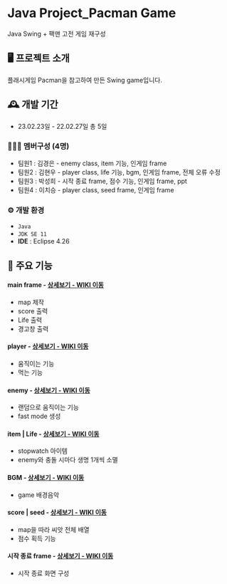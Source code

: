 # Java Project_Pacman Game
Java Swing + 팩맨 고전 게임 재구성


## 🖥️ 프로젝트 소개
플래시게임 Pacman을 참고하여 만든 Swing game입니다.
<br>

## 🕰️ 개발 기간
* 23.02.23일 - 22.02.27일 총 5일

### 🧑‍🤝‍🧑 멤버구성 (4명)
 - 팀원1 : 김경은 - enemy class, item 기능, 인게임 frame
 - 팀원2 : 김현우 - player class, life 기능, bgm, 인게임 frame, 전체 오류 수정
 - 팀원3 : 박성희 - 시작 종료 frame, 점수 기능, 인게임 frame, ppt
 - 팀원4 : 이치승 - player class, seed frame, 인게임 frame

### ⚙️ 개발 환경
- `Java`
- `JDK SE 11`
- **IDE** : Eclipse 4.26

## 📌 주요 기능
#### main frame - <a href="https://github.com/SeongheePark/PacmanProject/wiki/%EC%A3%BC%EC%9A%94-%EA%B8%B0%EB%8A%A5-%EC%86%8C%EA%B0%9C(Main-Frame)" >상세보기 - WIKI 이동</a>
- map 제작
- score 출력
- Life 출력
- 경고창 출력
#### player - <a href="https://github.com/SeongheePark/PacmanProject/wiki/%EC%A3%BC%EC%9A%94-%EA%B8%B0%EB%8A%A5-%EC%86%8C%EA%B0%9C(player)" >상세보기 - WIKI 이동</a>
- 움직이는 기능
- 먹는 기능
#### enemy - <a href="https://github.com/SeongheePark/PacmanProject/wiki/%EC%A3%BC%EC%9A%94-%EA%B8%B0%EB%8A%A5-%EC%86%8C%EA%B0%9C(enemy)" >상세보기 - WIKI 이동</a>
- 랜덤으로 움직이는 기능
- fast mode 생성
#### item | Life - <a href="https://github.com/SeongheePark/PacmanProject/wiki/%EC%A3%BC%EC%9A%94-%EA%B8%B0%EB%8A%A5-%EC%86%8C%EA%B0%9C(item-%7C-Life)" >상세보기 - WIKI 이동</a>
- stopwatch 아이템
- enemy와 충돌 시마다 생명 1개씩 소멸
#### BGM - <a href="https://github.com/SeongheePark/PacmanProject/wiki/%EC%A3%BC%EC%9A%94-%EA%B8%B0%EB%8A%A5-%EC%86%8C%EA%B0%9C(BGM)" >상세보기 - WIKI 이동</a>
- game 배경음악
#### score | seed - <a href="https://github.com/SeongheePark/PacmanProject/wiki/%EC%A3%BC%EC%9A%94-%EA%B8%B0%EB%8A%A5-%EC%86%8C%EA%B0%9C(score-%7C-seed)" >상세보기 - WIKI 이동</a> 
- map을 따라 씨앗 전체 배열
- 점수 획득 기능
#### 시작 종료 frame - <a href="https://github.com/SeongheePark/PacmanProject/wiki/%EC%A3%BC%EC%9A%94-%EA%B8%B0%EB%8A%A5-%EC%86%8C%EA%B0%9C(Start-%7C-Finish-frame)" >상세보기 - WIKI 이동</a>
- 시작 종료 화면 구성
